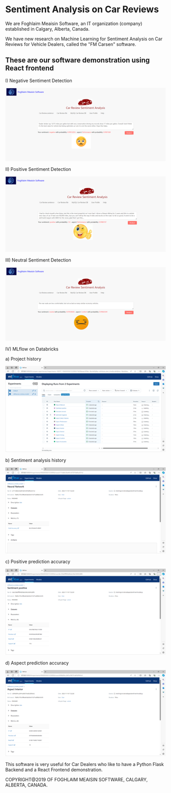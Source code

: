 <h1>Sentiment Analysis on Car Reviews</h1>

We are Foghlaim Meaisin Software, an IT organization (company) established in Calgary, Alberta, Canada.
 
We have new research on Machine Learning for Sentiment Analysis on Car Reviews for Vehicle Dealers, called the "FM Carsen" software.
 
<h2>These are our software demonstration using React frontend</h2>
 
I) Negative Sentiment Detection
 
<img src="marketing/negative-analysis.png">
 
II) Positive Sentiment Detection

<img src="marketing/positive-analysis.png">
 
III) Neutral Sentiment Detection

<img src="marketing/neutral-analysis.png">

IV) MLflow on Databricks

a) Project history

<img src="marketing/mlflow1.png">

b) Sentiment analysis history

<img src="marketing/mlflow2.png">

c) Positive prediction accuracy

<img src="marketing/mlflow3.png">

d) Aspect prediction accuracy

<img src="marketing/mlflow4.png">
 
This software is very useful for Car Dealers who like to have a Python Flask Backend and a React Frontend demonstration.

COPYRIGHT@2019 OF FOGHLAIM MEAISIN SOFTWARE, CALGARY, ALBERTA, CANADA.
